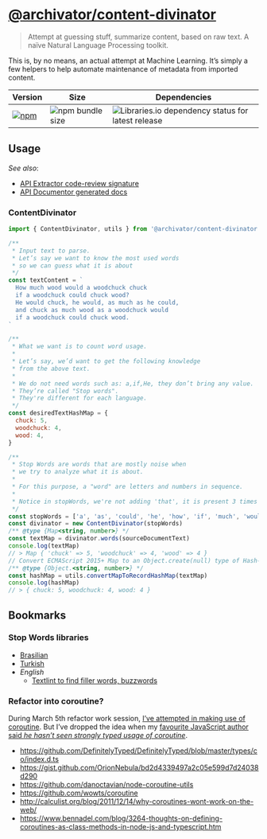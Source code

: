 # [@archivator/content-divinator][repo-url]

> Attempt at guessing stuff, summarize content, based on raw text. A naïve
> Natural Language Processing toolkit.

This is, by no means, an actual attempt at Machine Learning. It’s simply a few
helpers to help automate maintenance of metadata from imported content.

[repo-url]:
  https://github.com/renoirb/archivator/tree/v3.x-dev/packages/content-divinator
  'Content Divinator'
[npmjs-package-badge]:
  https://img.shields.io/npm/v/%40archivator%2Fcontent-divinator?style=flat-square&logo=appveyor&label=npm&logo=npm
[npmjs-package]: https://www.npmjs.com/package/%40archivator%2Fcontent-divinator
[bundlesize-badge]:
  https://img.shields.io/bundlephobia/min/%40archivator%2Fcontent-divinator?style=flat-square
  'Bundle Size'
[dependabot-badge]:
  https://img.shields.io/librariesio/release/npm/%40archivator%2Fcontent-divinator?style=flat-square&logo=appveyor&logo=dependabot

| Version                                      | Size                                 | Dependencies                                                           |
| -------------------------------------------- | ------------------------------------ | ---------------------------------------------------------------------- |
| [![npm][npmjs-package-badge]][npmjs-package] | ![npm bundle size][bundlesize-badge] | ![Libraries.io dependency status for latest release][dependabot-badge] |

## Usage

[api-extractor-review]:
  https://github.com/renoirb/archivator/blob/v3.x-dev/common/reviews/api/content-divinator.api.md
  'API Report'
[api-extractor-docs]:
  https://github.com/renoirb/archivator/blob/v3.x-dev/packages/content-divinator/docs/index.md
  'API Extractor docs/'

_See also_:

- [API Extractor code-review signature][api-extractor-review]
- [API Documentor generated docs][api-extractor-docs]

### ContentDivinator

```js
import { ContentDivinator, utils } from '@archivator/content-divinator'

/**
 * Input text to parse.
 * Let’s say we want to know the most used words
 * so we can guess what it is about
 */
const textContent = `
  How much wood would a woodchuck chuck
  if a woodchuck could chuck wood?
  He would chuck, he would, as much as he could,
  and chuck as much wood as a woodchuck would
  if a woodchuck could chuck wood.
`

/**
 * What we want is to count word usage.
 *
 * Let’s say, we’d want to get the following knowledge
 * from the above text.
 *
 * We do not need words such as: a,if,He, they don’t bring any value.
 * They’re called "Stop words".
 * They're different for each language.
 */
const desiredTextHashMap = {
  chuck: 5,
  woodchuck: 4,
  wood: 4,
}

/**
 * Stop Words are words that are mostly noise when
 * we try to analyze what it is about.
 *
 * For this purpose, a "word" are letters and numbers in sequence.
 *
 * Notice in stopWords, we're not adding 'that', it is present 3 times in the text above.
 */
const stopWords = ['a', 'as', 'could', 'he', 'how', 'if', 'much', 'would']
const divinator = new ContentDivinator(stopWords)
/** @type {Map<string, number>} */
const textMap = divinator.words(sourceDocumentText)
console.log(textMap)
// > Map { 'chuck' => 5, 'woodchuck' => 4, 'wood' => 4 }
// Convert ECMAScript 2015+ Map to an Object.create(null) type of Hash-Map.
/** @type {Object.<string, number>} */
const hashMap = utils.convertMapToRecordHashMap(textMap)
console.log(hashMap)
// > { chuck: 5, woodchuck: 4, wood: 4 }
```

## Bookmarks

### Stop Words libraries

- [Brasilian](https://www.npmjs.com/package/brazilian-stop-words)
- [Turkish](https://github.com/ahmetax/trstop)
- _English_
  - [Textlint to find filler words, buzzwords](https://github.com/sapegin/textlint-rule-stop-words)

### Refactor into coroutine?

During March 5th refactor work session, [I’ve attempted in making use of
coroutine][coroutine-gist]. But I’ve dropped the idea when my [favourite
JavaScript author said _he hasn’t seen strongly typed usage of
coroutine_][renoir-axel-tweets].

[renoir-axel-tweets]: https://twitter.com/renoirb/status/1236386606266953731
[coroutine-gist]:
  https://gist.github.com/renoirb/e7d344cb88524800c247c6842e4eb550

- https://github.com/DefinitelyTyped/DefinitelyTyped/blob/master/types/co/index.d.ts
- https://gist.github.com/OrionNebula/bd2d4339497a2c05e599d7d24038d290
- https://github.com/danoctavian/node-coroutine-utils
- https://github.com/wowts/coroutine
- http://calculist.org/blog/2011/12/14/why-coroutines-wont-work-on-the-web/
- https://www.bennadel.com/blog/3264-thoughts-on-defining-coroutines-as-class-methods-in-node-js-and-typescript.htm
